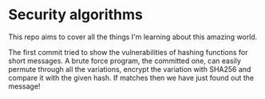 # Security algorithms

This repo aims to cover all the things I'm learning about this amazing world.

 The first commit tried to show the vulnerabilities of hashing functions for short messages. A brute force program, the committed one,  can easily
 permute through all the variations, encrypt the variation with SHA256 and compare it with the given hash. If matches 
 then we have just found out the message!